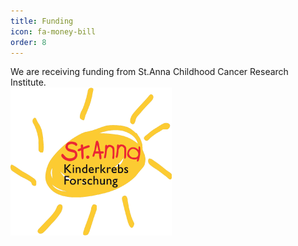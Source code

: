 ```yaml
---
title: Funding
icon: fa-money-bill
order: 8
---
```


We are receiving funding from St.Anna Childhood Cancer Research Institute.  
!["Logo St.Anna-CCRI"](assets/images/StAnnaLogo.png) 

